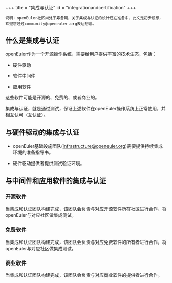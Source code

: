 +++
title = "集成与认证"
id = "integrationandcertification"
+++


```
说明：openEuler社区尚处于筹备期，关于集成与认证的设计还在准备中，此文是初步设想，欢迎您通过community@openeuler.org表达想法。
```

## 什么是集成与认证

openEuler作为一个开源操作系统，需要给用户提供丰富的技术生态，包括：

- 硬件驱动

- 软件中间件

- 应用软件

这些软件可能是开源的、免费的、或者商业的。

集成与认证，就是通过测试，保证上述软件在openEuler操作系统上正常使用，并相互认可（互认证）。

## 与硬件驱动的集成与认证

- openEuler基础设施团队(<infrastructure@openeuler.org>)需要提供持续集成环境的准备指导书。

- 硬件驱动提供者提供测试验证环境。

## 与中间件和应用软件的集成与认证

### 开源软件

当集成和认证团队构建完成，该团队会负责与对应开源软件所在社区进行合作，将openEuler与对应社区做集成测试。

### 免费软件

当集成和认证团队构建完成，该团队会负责与对应免费软件的所有者进行合作，将openEuler与对应社区做集成测试。

### 商业软件

当集成和认证团队构建完成，该团队会负责与对应商业软件的提供者进行合作。